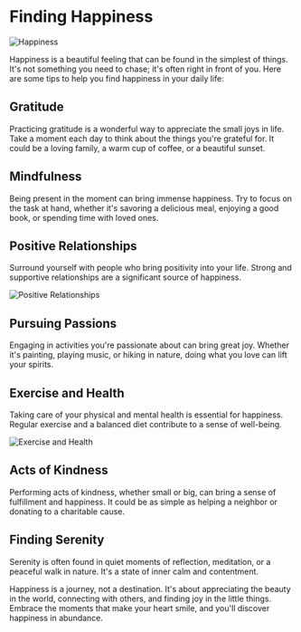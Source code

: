 # Finding Happiness

![Happiness](/static/images/hapiness.jpg)

Happiness is a beautiful feeling that can be found in the simplest of things. It's not something you need to chase; it's often right in front of you. Here are some tips to help you find happiness in your daily life:

## Gratitude

Practicing gratitude is a wonderful way to appreciate the small joys in life. Take a moment each day to think about the things you're grateful for. It could be a loving family, a warm cup of coffee, or a beautiful sunset.

## Mindfulness

Being present in the moment can bring immense happiness. Try to focus on the task at hand, whether it's savoring a delicious meal, enjoying a good book, or spending time with loved ones.

## Positive Relationships

Surround yourself with people who bring positivity into your life. Strong and supportive relationships are a significant source of happiness.

![Positive Relationships](https://images.unsplash.com/reserve/Af0sF2OS5S5gatqrKzVP_Silhoutte.jpg?ixlib=rb-4.0.3&ixid=M3wxMjA3fDB8MHxzZWFyY2h8MTZ8fHJlbGF0aW9uc2hpcHN8ZW58MHx8MHx8fDA%3D&w=1000&q=80)

## Pursuing Passions

Engaging in activities you're passionate about can bring great joy. Whether it's painting, playing music, or hiking in nature, doing what you love can lift your spirits.

## Exercise and Health

Taking care of your physical and mental health is essential for happiness. Regular exercise and a balanced diet contribute to a sense of well-being.

![Exercise and Health](https://images.unsplash.com/photo-1544367567-0f2fcb009e0b?ixlib=rb-4.0.3&ixid=M3wxMjA3fDB8MHxzZWFyY2h8NHx8ZXhlcmNpc2V8ZW58MHx8MHx8fDA%3D&w=1000&q=80)

## Acts of Kindness

Performing acts of kindness, whether small or big, can bring a sense of fulfillment and happiness. It could be as simple as helping a neighbor or donating to a charitable cause.

## Finding Serenity

Serenity is often found in quiet moments of reflection, meditation, or a peaceful walk in nature. It's a state of inner calm and contentment.

Happiness is a journey, not a destination. It's about appreciating the beauty in the world, connecting with others, and finding joy in the little things. Embrace the moments that make your heart smile, and you'll discover happiness in abundance.